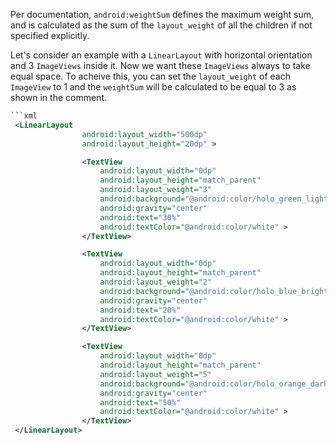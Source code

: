 Per documentation, `android:weightSum` defines the maximum weight sum, and is calculated as the sum of the `layout_weight` of all the children if not specified explicitly.

Let's consider an example with a `LinearLayout` with horizontal orientation and 3 `ImageViews` inside it. Now we want these `ImageViews` always to take equal space. To acheive this, you can set the `layout_weight` of each `ImageView` to 1 and the `weightSum` will be calculated to be equal to 3 as shown in the comment.
```xml
```xml
 <LinearLayout
                android:layout_width="500dp"
                android:layout_height="20dp" >

                <TextView
                    android:layout_width="0dp"
                    android:layout_height="match_parent"
                    android:layout_weight="3"
                    android:background="@android:color/holo_green_light"
                    android:gravity="center"
                    android:text="30%"
                    android:textColor="@android:color/white" >
                </TextView>

                <TextView
                    android:layout_width="0dp"
                    android:layout_height="match_parent"
                    android:layout_weight="2"
                    android:background="@android:color/holo_blue_bright"
                    android:gravity="center"
                    android:text="20%"
                    android:textColor="@android:color/white" >
                </TextView>

                <TextView
                    android:layout_width="0dp"
                    android:layout_height="match_parent"
                    android:layout_weight="5"
                    android:background="@android:color/holo_orange_dark"
                    android:gravity="center"
                    android:text="50%"
                    android:textColor="@android:color/white" >
                </TextView>
 </LinearLayout>
```